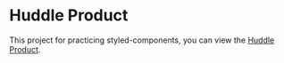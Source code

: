 # Huddle Product

This project for practicing styled-components, you can view the [Huddle Product](https://huddle-product.vercel.app/).
